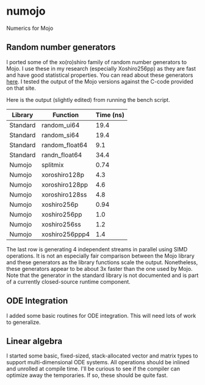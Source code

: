 # numojo 
Numerics for Mojo

## Random number generators

I ported some of the xo(ro)shiro family of random number generators to Mojo. I use these in my research (especially Xoshiro256pp) as they are fast and have good statistical properties. You can read about these generators [here](https://prng.di.unimi.it/). I tested the output of the Mojo versions against the C-code provided on that site.

Here is the output (slightly edited) from running the bench script.

| Library  | Function    | Time (ns) |
| -------- | ----------- | --------- |
| Standard | random_ui64 | 19.4 |
| Standard | random_si64 | 19.4 |
| Standard | random_float64 | 9.1 |
| Standard | randn_float64 | 34.4 |
| Numojo | splitmix | 0.74 |
| Numojo | xoroshiro128p | 4.3 |
| Numojo | xoroshiro128pp | 4.6 |
| Numojo | xoroshiro128ss | 4.8 |
| Numojo | xoshiro256p | 0.94 |
| Numojo | xoshiro256pp | 1.0 |
| Numojo | xoshiro256ss | 1.2 |
| Numojo | xoshiro256ppp4 | 1.4 |
The last row is generating 4 independent streams in parallel using SIMD operations. It is not an especially fair comparison between the Mojo library and these generators as the library functions scale the output. Nonetheless, these generators appear to be about 3x faster than the one used by Mojo. Note that the generator in the standard library is not documented and is part of a currently closed-source runtime component.

## ODE Integration

I added some basic routines for ODE integration. This will need lots of work to generalize.

## Linear algebra

I started some basic, fixed-sized, stack-allocated vector and matrix types to support multi-dimensional ODE systems. All operations should be inlined and unrolled at compile time. I'll be curious to see if the compiler can optimize away the temporaries. If so, these should be quite fast. 


